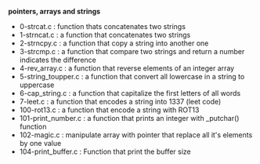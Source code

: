 **pointers, arrays and strings**

* 0-strcat.c : function thats concatenates two strings
* 1-strncat.c : a function that concatenates two strings
* 2-strncpy.c : a function that copy a string into another one
* 3-strcmp.c : a function that compare two strings and return a number indicates the difference
* 4-rev_array.c : a function that reverse elements of an integer array
* 5-string_toupper.c : a function that convert all lowercase in a string to uppercase
* 6-cap_string.c : a function that capitalize the first letters of all words
* 7-leet.c : a function that encodes a string into 1337 (leet code)
* 100-rot13.c : a function that encode a string with ROT13
* 101-print_number.c : a function that prints an integer with _putchar() function
* 102-magic.c : manipulate array with pointer that replace all it's elements by one value
* 104-print_buffer.c : Function that print the buffer size

